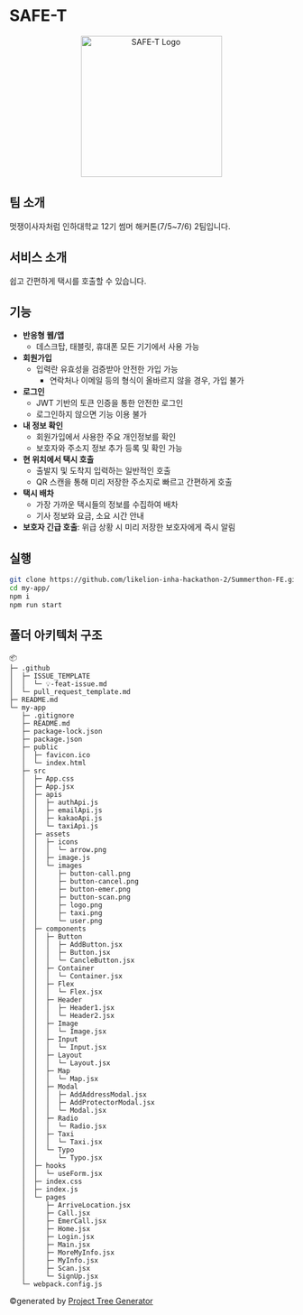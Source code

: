 # SAFE-T

<p align="center">
    <img src="https://github.com/likelion-inha-hackathon-2/Summerthon-FE/assets/77565980/9bb90fe0-4b17-4561-aceb-118e3c6f890e" alt="SAFE-T Logo" style="width: 250px;">
</p>

## 팀 소개

멋쟁이사자처럼 인하대학교 12기 썸머 해커톤(7/5~7/6) 2팀입니다.

## 서비스 소개

쉽고 간편하게 택시를 호출할 수 있습니다.

## 기능

- **반응형 웹/앱**
  - 데스크탑, 태블릿, 휴대폰 모든 기기에서 사용 가능
- **회원가입**
  - 입력란 유효성을 검증받아 안전한 가입 가능
    - 연락처나 이메일 등의 형식이 올바르지 않을 경우, 가입 불가
- **로그인**
  - JWT 기반의 토큰 인증을 통한 안전한 로그인
  - 로그인하지 않으면 기능 이용 불가
- **내 정보 확인**
  - 회원가입에서 사용한 주요 개인정보를 확인
  - 보호자와 주소지 정보 추가 등록 및 확인 가능
- **현 위치에서 택시 호출**
  - 출발지 및 도착지 입력하는 일반적인 호출
  - QR 스캔을 통해 미리 저장한 주소지로 빠르고 간편하게 호출
- **택시 배차**
  - 가장 가까운 택시들의 정보를 수집하여 배차
  - 기사 정보와 요금, 소요 시간 안내
- **보호자 긴급 호출**: 위급 상황 시 미리 저장한 보호자에게 즉시 알림

## 실행

```bash
git clone https://github.com/likelion-inha-hackathon-2/Summerthon-FE.git
cd my-app/
npm i
npm run start
```

## 폴더 아키텍처 구조
```
📦 
├─ .github
│  ├─ ISSUE_TEMPLATE
│  │  └─ 💡-feat-issue.md
│  └─ pull_request_template.md
├─ README.md
└─ my-app
   ├─ .gitignore
   ├─ README.md
   ├─ package-lock.json
   ├─ package.json
   ├─ public
   │  ├─ favicon.ico
   │  └─ index.html
   ├─ src
   │  ├─ App.css
   │  ├─ App.jsx
   │  ├─ apis
   │  │  ├─ authApi.js
   │  │  ├─ emailApi.js
   │  │  ├─ kakaoApi.js
   │  │  └─ taxiApi.js
   │  ├─ assets
   │  │  ├─ icons
   │  │  │  └─ arrow.png
   │  │  ├─ image.js
   │  │  └─ images
   │  │     ├─ button-call.png
   │  │     ├─ button-cancel.png
   │  │     ├─ button-emer.png
   │  │     ├─ button-scan.png
   │  │     ├─ logo.png
   │  │     ├─ taxi.png
   │  │     └─ user.png
   │  ├─ components
   │  │  ├─ Button
   │  │  │  ├─ AddButton.jsx
   │  │  │  ├─ Button.jsx
   │  │  │  └─ CancleButton.jsx
   │  │  ├─ Container
   │  │  │  └─ Container.jsx
   │  │  ├─ Flex
   │  │  │  └─ Flex.jsx
   │  │  ├─ Header
   │  │  │  ├─ Header1.jsx
   │  │  │  └─ Header2.jsx
   │  │  ├─ Image
   │  │  │  └─ Image.jsx
   │  │  ├─ Input
   │  │  │  └─ Input.jsx
   │  │  ├─ Layout
   │  │  │  └─ Layout.jsx
   │  │  ├─ Map
   │  │  │  └─ Map.jsx
   │  │  ├─ Modal
   │  │  │  ├─ AddAddressModal.jsx
   │  │  │  ├─ AddProtectorModal.jsx
   │  │  │  └─ Modal.jsx
   │  │  ├─ Radio
   │  │  │  └─ Radio.jsx
   │  │  ├─ Taxi
   │  │  │  └─ Taxi.jsx
   │  │  └─ Typo
   │  │     └─ Typo.jsx
   │  ├─ hooks
   │  │  └─ useForm.jsx
   │  ├─ index.css
   │  ├─ index.js
   │  └─ pages
   │     ├─ ArriveLocation.jsx
   │     ├─ Call.jsx
   │     ├─ EmerCall.jsx
   │     ├─ Home.jsx
   │     ├─ Login.jsx
   │     ├─ Main.jsx
   │     ├─ MoreMyInfo.jsx
   │     ├─ MyInfo.jsx
   │     ├─ Scan.jsx
   │     └─ SignUp.jsx
   └─ webpack.config.js
```
©generated by [Project Tree Generator](https://woochanleee.github.io/project-tree-generator)
